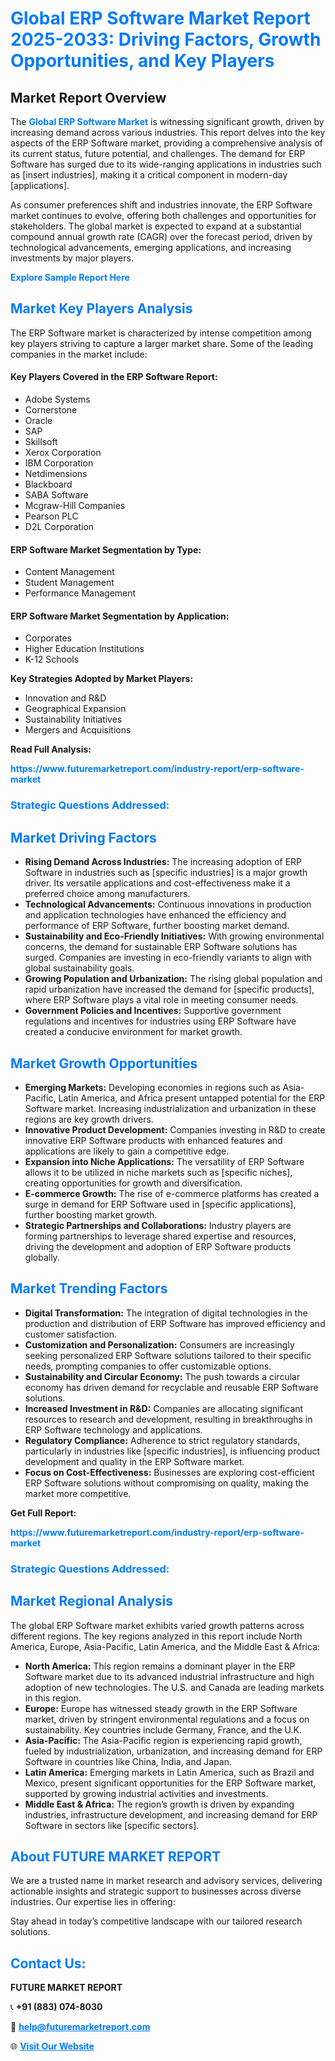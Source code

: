 <h1 style="color: #007BFF;">Global ERP Software Market Report 2025-2033: Driving Factors, Growth Opportunities, and Key Players</h1>

<section id="overview">
<h2>Market Report Overview</h2>
<p>The <a href="https://www.futuremarketreport.com/industry-report/erp-software-market" style="color: #007BFF; text-decoration: none;"><strong>Global ERP Software Market</strong></a> is witnessing significant growth, driven by increasing demand across various industries. This report delves into the key aspects of the ERP Software market, providing a comprehensive analysis of its current status, future potential, and challenges. The demand for ERP Software has surged due to its wide-ranging applications in industries such as [insert industries], making it a critical component in modern-day [applications].</p>
<p>As consumer preferences shift and industries innovate, the ERP Software market continues to evolve, offering both challenges and opportunities for stakeholders. The global market is expected to expand at a substantial compound annual growth rate (CAGR) over the forecast period, driven by technological advancements, emerging applications, and increasing investments by major players.</p>
</section>

<section id="overview">
<p><a href="https://www.futuremarketreport.com/request-sample/reportId=33698" style="color: #007BFF; text-decoration: none;"><strong>Explore Sample Report Here</strong></a></p>
</section>

<section id="key-players">
<h2 style="color: #007BFF;">Market Key Players Analysis</h2>
<p>The ERP Software market is characterized by intense competition among key players striving to capture a larger market share. Some of the leading companies in the market include:</p>
<h4>Key Players Covered in the ERP Software Report:</h4>
<ul><li>Adobe Systems</li><li>Cornerstone</li><li>Oracle</li><li>SAP</li><li>Skillsoft</li><li>Xerox Corporation</li><li>IBM Corporation</li><li>Netdimensions</li><li>Blackboard</li><li>SABA Software</li><li>Mcgraw-Hill Companies</li><li>Pearson PLC</li><li>D2L Corporation</li></ul>
<h4>ERP Software Market Segmentation by Type:</h4>
<ul><li>Content Management</li><li>Student Management</li><li>Performance Management</li></ul>

<h4>ERP Software Market Segmentation by Application:</h4>
<ul><li>Corporates</li><li>Higher Education Institutions</li><li>K-12 Schools</li></ul>
<p><strong>Key Strategies Adopted by Market Players:</strong></p>
<ul>
<li>Innovation and R&D</li>
<li>Geographical Expansion</li>
<li>Sustainability Initiatives</li>
<li>Mergers and Acquisitions</li>
</ul>
</section>

<section>
<p><strong>Read Full Analysis: </strong></p><a href="https://www.futuremarketreport.com/industry-report/erp-software-market" style="color: #007BFF; text-decoration: none;"><strong>https://www.futuremarketreport.com/industry-report/erp-software-market</strong></a>
<h3 style="color: #007BFF;">Strategic Questions Addressed:</h3>
</section>

<section id="driving-factors">
<h2 style="color: #007BFF;">Market Driving Factors</h2>
<ul>
<li><strong>Rising Demand Across Industries:</strong> The increasing adoption of ERP Software in industries such as [specific industries] is a major growth driver. Its versatile applications and cost-effectiveness make it a preferred choice among manufacturers.</li>
<li><strong>Technological Advancements:</strong> Continuous innovations in production and application technologies have enhanced the efficiency and performance of ERP Software, further boosting market demand.</li>
<li><strong>Sustainability and Eco-Friendly Initiatives:</strong> With growing environmental concerns, the demand for sustainable ERP Software solutions has surged. Companies are investing in eco-friendly variants to align with global sustainability goals.</li>
<li><strong>Growing Population and Urbanization:</strong> The rising global population and rapid urbanization have increased the demand for [specific products], where ERP Software plays a vital role in meeting consumer needs.</li>
<li><strong>Government Policies and Incentives:</strong> Supportive government regulations and incentives for industries using ERP Software have created a conducive environment for market growth.</li>
</ul>
</section>

<section id="growth-opportunities">
<h2 style="color: #007BFF;">Market Growth Opportunities</h2>
<ul>
<li><strong>Emerging Markets:</strong> Developing economies in regions such as Asia-Pacific, Latin America, and Africa present untapped potential for the ERP Software market. Increasing industrialization and urbanization in these regions are key growth drivers.</li>
<li><strong>Innovative Product Development:</strong> Companies investing in R&D to create innovative ERP Software products with enhanced features and applications are likely to gain a competitive edge.</li>
<li><strong>Expansion into Niche Applications:</strong> The versatility of ERP Software allows it to be utilized in niche markets such as [specific niches], creating opportunities for growth and diversification.</li>
<li><strong>E-commerce Growth:</strong> The rise of e-commerce platforms has created a surge in demand for ERP Software used in [specific applications], further boosting market growth.</li>
<li><strong>Strategic Partnerships and Collaborations:</strong> Industry players are forming partnerships to leverage shared expertise and resources, driving the development and adoption of ERP Software products globally.</li>
</ul>
</section>

<section id="trending-factors">
<h2 style="color: #007BFF;">Market Trending Factors</h2>
<ul>
<li><strong>Digital Transformation:</strong> The integration of digital technologies in the production and distribution of ERP Software has improved efficiency and customer satisfaction.</li>
<li><strong>Customization and Personalization:</strong> Consumers are increasingly seeking personalized ERP Software solutions tailored to their specific needs, prompting companies to offer customizable options.</li>
<li><strong>Sustainability and Circular Economy:</strong> The push towards a circular economy has driven demand for recyclable and reusable ERP Software solutions.</li>
<li><strong>Increased Investment in R&D:</strong> Companies are allocating significant resources to research and development, resulting in breakthroughs in ERP Software technology and applications.</li>
<li><strong>Regulatory Compliance:</strong> Adherence to strict regulatory standards, particularly in industries like [specific industries], is influencing product development and quality in the ERP Software market.</li>
<li><strong>Focus on Cost-Effectiveness:</strong> Businesses are exploring cost-efficient ERP Software solutions without compromising on quality, making the market more competitive.</li>
</ul>
</section>

<section>
<p><strong>Get Full Report: </strong></p><a href="https://www.futuremarketreport.com/industry-report/erp-software-market" style="color: #007BFF; text-decoration: none;"><strong>https://www.futuremarketreport.com/industry-report/erp-software-market</strong></a>
<h3 style="color: #007BFF;">Strategic Questions Addressed:</h3>
</section>


<section id="regional-analysis">
<h2 style="color: #007BFF;">Market Regional Analysis</h2>
<p>The global ERP Software market exhibits varied growth patterns across different regions. The key regions analyzed in this report include North America, Europe, Asia-Pacific, Latin America, and the Middle East & Africa:</p>
<ul>
<li><strong>North America:</strong> This region remains a dominant player in the ERP Software market due to its advanced industrial infrastructure and high adoption of new technologies. The U.S. and Canada are leading markets in this region.</li>
<li><strong>Europe:</strong> Europe has witnessed steady growth in the ERP Software market, driven by stringent environmental regulations and a focus on sustainability. Key countries include Germany, France, and the U.K.</li>
<li><strong>Asia-Pacific:</strong> The Asia-Pacific region is experiencing rapid growth, fueled by industrialization, urbanization, and increasing demand for ERP Software in countries like China, India, and Japan.</li>
<li><strong>Latin America:</strong> Emerging markets in Latin America, such as Brazil and Mexico, present significant opportunities for the ERP Software market, supported by growing industrial activities and investments.</li>
<li><strong>Middle East & Africa:</strong> The region’s growth is driven by expanding industries, infrastructure development, and increasing demand for ERP Software in sectors like [specific sectors].</li>
</ul>
</section>

<footer>
<h2 style="color: #007BFF;">About FUTURE MARKET REPORT</h2>
<p>We are a trusted name in market research and advisory services, delivering actionable insights and strategic support to businesses across diverse industries. Our expertise lies in offering:</p>

<p>Stay ahead in today’s competitive landscape with our tailored research solutions.</p>

<h2 style="color: #007BFF;">Contact Us:</h2>
<p><strong>FUTURE MARKET REPORT</strong></p>
<p>📞 <strong>+91 (883) 074-8030</strong></p>
<p>📧 <strong><a href="mailto:help@futuremarketreport.com" style="color: #007BFF;">help@futuremarketreport.com</a></strong></p>
<p>🌐 <strong><a href="https://www.futuremarketreport.com/" style="color: #007BFF;">Visit Our Website</a></strong></p>
</footer>
